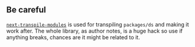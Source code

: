 ## Be careful

[`next-transpile-modules`](https://github.com/martpie/next-transpile-modules) is used for transpiling `packages/ds` and making it work after. The whole library, as author notes, is a huge hack so use if anything breaks, chances are it might be related to it.
